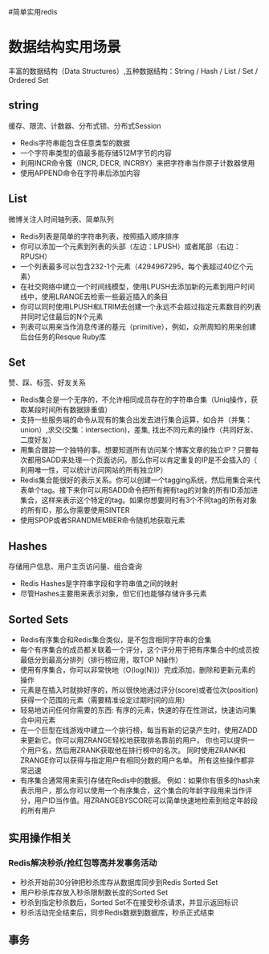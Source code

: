 #简单实用redis


# 数据结构实用场景
丰富的数据结构（Data Structures）,五种数据结构：String / Hash / List / Set / Ordered Set

## string
缓存、限流、计数器、分布式锁、分布式Session
- Redis字符串能包含任意类型的数据
- 一个字符串类型的值最多能存储512M字节的内容
- 利用INCR命令簇（INCR, DECR, INCRBY）来把字符串当作原子计数器使用
- 使用APPEND命令在字符串后添加内容

## List
微博关注人时间轴列表、简单队列
- Redis列表是简单的字符串列表，按照插入顺序排序
- 你可以添加一个元素到列表的头部（左边：LPUSH）或者尾部（右边：RPUSH）
- 一个列表最多可以包含232-1个元素（4294967295，每个表超过40亿个元素）
- 在社交网络中建立一个时间线模型，使用LPUSH去添加新的元素到用户时间线中，使用LRANGE去检索一些最近插入的条目
- 你可以同时使用LPUSH和LTRIM去创建一个永远不会超过指定元素数目的列表并同时记住最后的N个元素
- 列表可以用来当作消息传递的基元（primitive），例如，众所周知的用来创建后台任务的Resque Ruby库

## Set
赞、踩、标签、好友关系
- Redis集合是一个无序的，不允许相同成员存在的字符串合集（Uniq操作，获取某段时间所有数据排重值）
- 支持一些服务端的命令从现有的集合出发去进行集合运算，如合并（并集：union）,求交(交集：intersection)，差集, 找出不同元素的操作（共同好友、二度好友）
- 用集合跟踪一个独特的事。想要知道所有访问某个博客文章的独立IP？只要每次都用SADD来处理一个页面访问。那么你可以肯定重复的IP是不会插入的（ 利用唯一性，可以统计访问网站的所有独立IP）
- Redis集合能很好的表示关系。你可以创建一个tagging系统，然后用集合来代表单个tag。接下来你可以用SADD命令把所有拥有tag的对象的所有ID添加进集合，这样来表示这个特定的tag。如果你想要同时有3个不同tag的所有对象的所有ID，那么你需要使用SINTER
- 使用SPOP或者SRANDMEMBER命令随机地获取元素

## Hashes
存储用户信息、用户主页访问量、组合查询

- Redis Hashes是字符串字段和字符串值之间的映射
- 尽管Hashes主要用来表示对象，但它们也能够存储许多元素

## Sorted Sets
- Redis有序集合和Redis集合类似，是不包含相同字符串的合集
- 每个有序集合的成员都关联着一个评分，这个评分用于把有序集合中的成员按最低分到最高分排列（排行榜应用，取TOP N操作）
- 使用有序集合，你可以非常快地（O(log(N))）完成添加，删除和更新元素的操作
- 元素是在插入时就排好序的，所以很快地通过评分(score)或者位次(position)获得一个范围的元素（需要精准设定过期时间的应用）
- 轻易地访问任何你需要的东西: 有序的元素，快速的存在性测试，快速访问集合中间元素
- 在一个巨型在线游戏中建立一个排行榜，每当有新的记录产生时，使用ZADD 来更新它。你可以用ZRANGE轻松地获取排名靠前的用户， 你也可以提供一个用户名，然后用ZRANK获取他在排行榜中的名次。 同时使用ZRANK和ZRANGE你可以获得与指定用户有相同分数的用户名单。 所有这些操作都非常迅速
- 有序集合通常用来索引存储在Redis中的数据。 例如：如果你有很多的hash来表示用户，那么你可以使用一个有序集合，这个集合的年龄字段用来当作评分，用户ID当作值。用ZRANGEBYSCORE可以简单快速地检索到给定年龄段的所有用户

## 实用操作相关

### Redis解决秒杀/抢红包等高并发事务活动
- 秒杀开始前30分钟把秒杀库存从数据库同步到Redis Sorted Set
- 用户秒杀库存放入秒杀限制数长度的Sorted Set
- 秒杀到指定秒杀数后，Sorted Set不在接受秒杀请求，并显示返回标识
- 秒杀活动完全结束后，同步Redis数据到数据库，秒杀正式结束
## 事务

